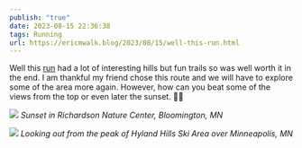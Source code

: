 ```yaml
---
publish: "true"
date: 2023-08-15 22:36:38
tags: Running
url: https://ericmwalk.blog/2023/08/15/well-this-run.html
---
```


Well this [run](https://strava.com/activities/9656463577) had a lot of interesting hills but fun trails so was well worth it in the end. I am thankful my friend chose this route and we will have to explore some of the area more again. However, how can you beat some of the views from the top or even later the sunset. 🏃‍♂️

![](https://ericmwalk.blog/uploads/2023/e5865a8056.jpg)
*Sunset in Richardson Nature Center, Bloomington, MN*

![](https://ericmwalk.blog/uploads/2023/eb7f4528ac.jpg)
*Looking out from the peak of Hyland Hills Ski Area over Minneapolis, MN*